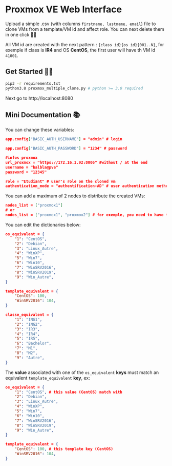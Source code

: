 # Proxmox VE Web Interface

Upload a simple .csv (with columns `firstname, lastname, email`) file to clone VMs from a template/VM id and affect role.
You can next delete them in one click 🐱‍🏍

All VM id are created with the next pattern :
`{class id}{os id}{001..N}`, for exemple if class is **IR4** and OS **CentOS**, the first user will have th VM id `41001`.




## Get Started 🐱‍💻
```bash
pip3 -r requirements.txt
python3.8 proxmox_multiple_clone.py # python >= 3.0 required
```

Next go to http://localhost:8080

## Mini Documentation 📚

You can change these variables:
```json
app.config["BASIC_AUTH_USERNAME"] = "admin" # login 

app.config["BASIC_AUTH_PASSWORD"] = "1234" # password

#infos proxmox
url_proxmox = "https://172.16.1.92:8006" #without / at the end
username = "balbla@pve"
password = "12345"

role = "Etudiant" # user's role on the cloned vm
authentication_mode = "authentification-AD" # user authentication method in proxmox, exemple peterpan.ir5@authentification-AD
```
You can add a maximum of 2 nodes to distribute the created VMs:
```json
nodes_list = ["proxmox1"] 
# or 
nodes_list = ["proxmox1", "proxmox2"] # for exemple, you need to have the same template (with same id) in each node
```
You can edit the dictionaries below:
```json
os_equivalent = {
    "1": "CentOS",
    "2": "Debian",
    "3": "Linux_Autre",
    "4": "WinXP",
    "5": "Win7",
    "6": "Win10",
    "7": "WinSRV2016",
    "8": "WinSRV2019",
    "9": "Win_Autre",
}

template_equivalent = {
    "CentOS": 100,
    "WinSRV2016": 104,
}

classe_equivalent = {
    "1": "ING1",
    "2": "ING2",
    "3": "IR3",
    "4": "IR4",
    "5": "IR5",
    "6": "Bachelor",
    "7": "M1",
    "8": "M2",
    "9": "Autre",
}
```

The **value** associated with one of the `os_equivalent` **keys** must match an equivalent `template_equivalent` **key**, ex:
```json
os_equivalent = {
    "1": "CentOS", # this value (CentOS) match with 
    "2": "Debian",
    "3": "Linux_Autre",
    "4": "WinXP",
    "5": "Win7",
    "6": "Win10",
    "7": "WinSRV2016",
    "8": "WinSRV2019",
    "9": "Win_Autre",
}

template_equivalent = {
    "CentOS": 100, # this template key (CentOS)
    "WinSRV2016": 104,
}
```
